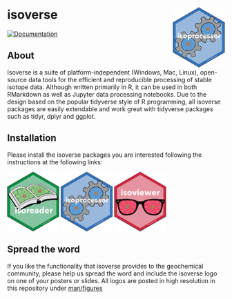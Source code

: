 # isoverse <a href='http://www.isoverse.org'><img src='man/figures/isoprocessor_logo_thumb.png' align="right" height="138.5" /></a>

[![Documentation](https://img.shields.io/badge/docs-online-green.svg)](http://www.isoverse.org)

## About

Isoverse is a suite of platform-independent (Windows, Mac, Linux), open-source data tools for the efficient and reproducible processing of stable isotope data. Although written primarily in R, it can be used in both RMarkdown as well as Jupyter data processing notebooks. Due to the design based on the popular tidyverse style of R programming, all isoverse packages are easily extendable and work great with tidyverse packages such as tidyr, dplyr and ggplot.

## Installation

Please install the isoverse packages you are interested following the instructions at the following links:

<a href='https://isoreader.kopflab.org'><img src='man/figures/isoreader_logo_thumb.png' align="center" height="138.5" /></a>
<a href='https://isoprocessor.kopflab.org'><img src='man/figures/isoprocessor_logo_thumb.png' align="center" height="138.5" /></a>
<a href='https://isoviewer.kopflab.org'><img src='man/figures/isoviewer_logo_thumb.png' align="center" height="138.5" /></a>

## Spread the word

If you like the functionality that isoverse provides to the geochemical community, please help us spread the word and include the isoverse logo on one of your posters or slides. All logos are posted in high resolution in this repository under  [man/figures](tree/master/man/figures)
